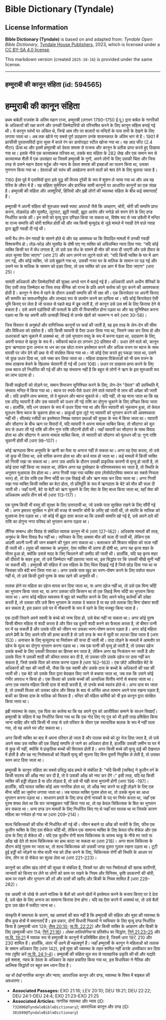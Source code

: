 # Bible Dictionary (Tyndale)

## License Information

**Bible Dictionary (Tyndale)** is based on and adapted from: _Tyndale Open Bible Dictionary_, [Tyndale House Publishers](https://tyndaleopenresources.com/), 2023, which is licensed under a [CC BY-SA 4.0 license](https://creativecommons.org/licenses/by-sa/4.0/legalcode.en).

This markdown version (created `2025-10-16`) is provided under the same license.



--------------------------------

## हम्मुराबी की कानून संहिता (id: 594565)

हम्मुराबी की कानून संहिता
=========================

प्रथम बाबेली राजवंश के अंतिम महान राजा, हम्मुराबी (लगभग 1790–1750 ई.पू.) द्वारा बाबेल के नागरिकों के अधिकारों की रक्षा करने और उनकी ज़िम्मेदारियों को परिभाषित करने के लिए कानून संहिता बनाई गई थी। ये कानून स्तंभों पर अंकित थे, जिन्हें आम तौर पर बाज़ारों या मन्दिरों के पास सभी के देखने के लिए लगाया जाता था। अब तक खोजे गए सबसे पूर्ण उदाहरण उनके शासनकाल के अंतिम भाग से है। 1901 में फ्रांसीसी पुरातत्वविदों द्वारा सुसा में काले रंग का डायोराइट स्टील खोजा गया था। यह आठ फीट (2\.4 मीटर) ऊँचा था और इसमें हम्मुराबी को देवता शमाश से राजत्व और कानून के प्रतीक प्राप्त करते हुए दिखाया गया था। इसके नीचे एक काव्यात्मक परिचय था, उसके बाद संहिता के 282 लेख और एक समान रूप से काव्यात्मक शैली में एक उपसंहार था जिसमें हम्मुराबी के गुणों, अपने लोगों के लिए उसकी चिंता और जिस तरह से उसने महान देवता मर्दुक और न्याय के देवता शमाश की इच्छाओं का पालन किया था, उसका गुणगान किया गया था। देवताओं को स्तंभ की अवहेलना करने वालों को श्राप देने के लिए बुलाया जाता है।

1160 ईसा पूर्व में एलामियों द्वारा इसे युद्ध की विजय ट्रॉफी के रूप में शूशन ले जाया गया था और अब यह पेरिस के लौवर में है। यह संहिता सुमेरियन और प्रारंभिक सामी कानूनों पर आधारित कानूनों का एक संग्रह है। हम्मुराबी की संहिता और अश्शूरियों, हित्तियों और इब्री लोगों की व्यवस्था संहिता के बीच कई समानताएँ हैं।

हम्मुराबी ने अपनी संहिता की शुरुआत सबसे स्पष्ट अपराधों जैसे कि अपहरण, चोरी, चोरी की सम्पत्ति प्राप्त करना, तोड़फोड़ और घुसपैठ, लूटपाट, झूठी गवाही, झूठा आरोप और भगोड़े को शरण देने के लिए दण्ड निर्धारित करके की। इन सभी को मृत्यु द्वारा दण्डित किया जा सकता था, विशेष रूप से जब डकैती में मन्दिर या राज्य सम्पत्ति की चोरी शामिल होती थी और जब किसी मृत्युदंड से जुड़े मामले में गवाही देने वाले गवाह द्वारा झूठी गवाही दी गई थी।

सभी वैध लेन\-देन गवाहों के सामने होते थे और यह आवश्यक था कि विवादित मामलों में उनकी गवाही विश्वसनीय हो। तोड़\-फोड़ और घुसपैठ के दोषी पाए गए व्यक्ति को अविलम्बित न्याय दिया गया: "यदि कोई व्यक्ति किसी घर में सेंध लगाता है, तो उसे उस सेंध के सामने ही मौत की सजा दी जाएगी और उसे दीवार के अंदर चुनवा दिया जाएगा" (धारा 21\) और आग लगने पर लूटने वाले को: "यदि किसी व्यक्ति के घर में आग लग गई, और कोई व्यक्ति, जो उसे बुझाने गया था, उसकी नजर घर के मालिक के सामान पर पड़ गई और उसने घर के मालिक के सामान को हड़प लिया, तो उस व्यक्ति को उस आग में फेंक दिया जाएगा" (धारा 25\)।

सामंती अधिकारों और ज़िम्मेदारियों की सुरक्षा अगले भाग में बताई गई है। अधिकारी अपने अधीन सैनिकों के लिए उसी तरह ज़िम्मेदार था जिस तरह सैनिक को राज्य के प्रति अपने कर्तव्य को पूरा करने की आवश्यकता होती है। कानून ने सेना में रहने के दौरान उसकी सम्पत्ति की भी रक्षा की। एक किरायेदार पर अपनी किराए की सम्पत्ति का सावधानीपूर्वक और लाभप्रद रूप से उपयोग करने का दायित्व था। यदि कोई किरायेदार ऐसी भूमि किराए पर लेता है जो फसल से पहले बाढ़ में डूब जाती है, तो कानून उसे उस वर्ष के लिए किराया देने से बचाता है। उसे अपने पड़ोसियों की फसलों के प्रति भी विचारशील होना पड़ता था और यह सुनिश्चित करना पड़ता था कि वह अपनी अति उत्साही सिंचाई से उनके खेतों को जलमग्न न करे (धारा 30–56\)।

जिस विस्तार से अनुबंधों और वाणिज्यिक कानूनों पर चर्चा की जाती है, वह इस तरह के लेन\-देन की सीमा और विविधता को दर्शाता है। यदि किसी व्यापारी से पैसा उधार लिया गया था, जिसने जब्त कर लिया हो और उधारकर्ता ऋण चुकाने में असमर्थ था, तो उसे भुगतान वस्तु के रूप में करना पड़ता था, उदाहरण के लिए, अपनी फसल से खजूर के रूप में। स्वीकार्य ब्याज दर लगभग 20 प्रतिशत थी। उधार लेने वाले को, कानून द्वारा ऋणदाता द्वारा अनाज या धन का एक छोटा वजन इस्तेमाल करने और अधिक वजन पर ब्याज के साथ वापसी पर जोर देने की प्रथा से भी संरक्षित किया गया था। जो कोई ऐसा करते हुए पकड़ा जाता था, उसने जो कुछ उधार दिया था, उसे जब्त कर लिया जाता था। महिला दाखरस विक्रेताओं को भी कम वजन के साथ दाखरस बेचने के खिलाफ चेतावनी दी गई थी (धारा 108\)। उधार पर दाखरस प्राप्त करने के लिए उच्च ब्याज दरें निर्धारित की गई थीं और यह संभावना नहीं है कि बहुत से लोगों ने ऋण के इस शुरुआती रूप का लाभ उठाया हो।

किसी साझेदारी को तोड़ने पर, समान विभाजन सुनिश्चित करने के लिए, लेन\-देन "देवता" की उपस्थिति में, संभवतः मन्दिर में किया गया था। ब्याज पर रुपये\-पैसे उधार लेने वाले व्यापारी से लाभ की अपेक्षा की जाती थी। यदि उन्होंने लाभ कमाया, तो वे मूलधन और ब्याज चुकाते थे। यदि नहीं, तो यह माना जाता था कि वह एक दरिद्र व्यापारी है और उस व्यापारी को उधार ली गई राशि का दोगुना चुकाने के लिए दण्डित किया जाता था। हालाँकि, यदि धन उपकार के रूप में उधार दिया गया था और फिर व्यापारी को नुकसान हुआ, तो केवल मूलधन बिना ब्याज के चुकाना होता था। डाकुओं द्वारा लूटे गए व्यापारी को भुगतान करने की आवश्यकता नहीं थी। सीलबंद रसीदों का इस्तेमाल निष्पक्ष व्यापार प्रथाओं की सुरक्षा के रूप में किया जाता था। व्यापारी और सौदागर के बीच ऋण पर विवादों में, यदि व्यापारी ने अपना मामला साबित किया, तो सौदागर को मूल रूप से उधार ली गई राशि की तीन गुना राशि लौटानी होती थी। जहाँ व्यापारी का सौदागर के साथ विवाद होता था और सौदागर ने अपना मामला साबित किया, तो व्यापारी को सौदागर को मूलधन की छ: गुना राशि चुकानी होती थी (धारा 98–107\)।

कोई ऋणदाता बिना अनुमति के ऋणी का पैसा या अनाज नहीं ले सकता था। अगर वह ऐसा करता, तो उसे जो कुछ भी लिया था, उसे वापिस करना होता था और कर्ज माफ हो जाता था। कई मामलों में किसी व्यक्ति को गिरवी रखा जा सकता था। अगर उस अवधि के दौरान उसकी प्राकृतिक कारणों से मृत्यु हो जाती है, तो कोई दावा नहीं किया जा सकता था, लेकिन अगर वह दुर्व्यवहार के परिणामस्वरूप मर जाता है, तो स्थिति के अनुसार मुआवज़ा देय होता था। अगर गिरवी रखा गया व्यक्ति दास (मेसोपोटामिया समाज का सबसे निचला स्तर) हो, तो देय राशि एक मिना चाँदी का एक तिहाई थी और ऋण माफ़ कर दिया जाता था। अगर गिरवी रखा गया व्यक्ति किसी व्यक्ति का बेटा होता, तो प्रतिपूर्ति के रूप में ऋणदाता के बेटे को मौत की सज़ा दी जाती थी। जहाँ पत्नी, बेटे या बेटी को ऋण चुकाने के लिए सेवा के लिए बाध्य किया जाता था, वहाँ सेवा की अधिकतम अवधि तीन वर्ष थी (धारा 113–117\)।

एक पुरुष किसी भी वस्तु की सुरक्षा के लिए उत्तरदायी था, जो उसके पास सुरक्षित रखने के लिए सौंपी गई थी। अगर इमारत सुरक्षित न होने की वजह से सम्पत्ति चोरी के ज़रिए खो जाती थी, तो संपत्ति के मालिक को मुआवजा देना पड़ता था। जो कोई भी झूठा दावा करता था कि उसकी सम्पत्ति खो गई है, उसे अपने दावे की राशि का दोगुना नगर परिषद को भुगतान करना पड़ता था।

लैंगिक सम्बन्ध और विवाह से संबंधित व्यापक कानून भी थे (धारा 127–162\)। अधिकांश मामलों की तरह, अनुबंध के बिना विवाह वैध नहीं था। व्यभिचार के लिए अक्सर मौत की सज़ा दी जाती थी, लेकिन एक आदमी अपनी पत्नी की जान बख्शने की गुहार लगा सकता था। बलात्कार की शिकार महिला को सज़ा नहीं दी जाती थी। (मूसा की व्यवस्था के अनुसार, ऐसा व्यक्ति भी उतना ही दोषी था, अगर यह कृत्य शहर के भीतर हुआ हो, क्योंकि उससे मदद के लिए चिल्लाने की उम्मीद की जाती थी। हालाँकि, यदि यह कृत्य शहर की दीवारों के बाहर हुआ, तो उसे ज़िम्मेदार नहीं ठहराया जाता था, इस सिद्धांत पर कि उसकी चीखें सुनी नहीं जा सकती थीं)। हम्मुराबी की संहिता में उस महिला के लिए चिंता दिखाई गई है जिसे छोड़ दिया गया था या जिसका पति बंदी बना लिया गया था। अगर उसके पास खुद का भरण\-पोषण करने के लिए पर्याप्त साधन नहीं थे, तो उसे किसी दूसरे पुरुष के साथ रहने की अनुमति थी।

तलाक होने पर महिला का दहेज वापस कर दिया जाता था, या अगर दहेज नहीं था, तो उसे एक मिना चाँदी का भुगतान किया जाता था, या अगर उसका पति किसान था तो एक तिहाई मिना चाँदी का भुगतान किया जाता था। अगर कोई महिला व्यवसाय में खुद को स्थापित करने के लिए अपने घरेलू कर्तव्यों की उपेक्षा करती है, तो उसका पति उसे बिना भुगतान के तलाक दे सकता है या वह उसे तलाक दिए बिना दोबारा शादी कर सकता है, इस प्रकार उसे घर में नौकरानी के रूप में रहने के लिए मजबूर किया जाता है।

एक दासी जिसने अपने स्वामी के बच्चे को जन्म दिया हो, उसे बेचा नहीं जा सकता था। अगर कोई पुरुष किसी बीमार महिला से शादी करता है और फिर वह दूसरी शादी करने का फैसला करता है, तो बीमार पत्नी घर में रह सकती है और उसके पति को जीवन भर उसका भरण\-पोषण करना पड़ता है। अगर कोई महिला अपने प्रेमी के लिए अपने पति की हत्या करती है तो उसे दण्ड के रूप में सूली पर लटका दिया जाता है (धारा 153\)। अनाचार के लिए मृत्युदण्ड या निर्वासन की सजा दी जाती थी। वादा तोड़ने के मामलों में आमतौर पर दहेज के मूल्य का दोगुना भुगतान करना पड़ता था। जब एक पत्नी की मृत्यु हो जाती है, तो उसका दहेज उसके बच्चों के लिए उसकी विरासत का हिस्सा बन जाता है, लेकिन अगर वह निःसंतान मर जाती है और उसके पिता ने उसकी शादी की कीमत वापस कर दी है, तो उसका पति उसके दहेज पर दावा नहीं कर सकता है, जिसे उसके पिता को वापस करना पड़ता है (धारा 162–163\)। एक छोटे अविवाहित बेटे के अधिकारों की रक्षा की जाती थी, जैसा कि एक स्वामी और उसके दास के बच्चों के अधिकारों की रक्षा की जाती थी। एक बेटे को उसके पिता द्वारा बेदखल किए जाने से बचाया जाता था, जब तक कि उसने कोई गंभीर अपराध न किया हो। एक विधवा को उसके बच्चों की अत्यधिक वित्तीय मांगों से बचाया जाता था। अगर एक स्वतंत्र महिला किसी दास से शादी करती है, तो उनके बच्चे स्वतंत्र होते थे। अगर दास मर जाता है, तो उसकी विधवा को उसका दहेज और विवाह के बाद से अर्जित आधा सामान अपने पास रखना पड़ता है, बाकी का हिस्सा दास के मालिक को मिलता है। मन्दिर की महिला कर्मियों को भी इस कानून द्वारा संरक्षित किया जाता था।

इब्री व्यवस्था के तहत, एक पिता का कर्तव्य था कि वह अपने पुत्र को आजीविका कमाने के साधन सिखाएँ। हम्मुराबी के संहिता में यह निर्धारित किया गया था कि एक गोद लिए गए पुत्र को भी इसी तरह प्रशिक्षित किया जाना चाहिए और यदि किसी भी तरह से उसे परिवार के भीतर एक स्वाभाविक बालक के रूप में नहीं पाला गया, तो वह अपने घर लौट सकता था।

अगर किसी व्यक्ति का बाद में अपना परिवार हो जाता है और पालक बच्चे को दूर भेज दिया जाता है, तो उसे अपने साथ उस व्यक्ति की एक तिहाई सम्पत्ति ले जाने का अधिकार होता है, हालाँकि उसकी ज़मीन या घर में से कुछ भी नहीं, क्योंकि ये प्राकृतिक बच्चों की विरासत होती है। अगर किसी बच्चे की मृत्यु दाई की देखभाल में होती है और वह नए नियोक्ताओं को पिछली मृत्यु की सूचना दिए बिना दूसरी नियुक्ति ले लेती है, तो उसका स्तन काट दिया जाता था।

हम्मुराबी के कानून संहिता का सबसे प्रसिद्ध खंड हमले से संबंधित है: "यदि किसी \[व्यक्ति] ने कुलीन वर्ग के किसी सदस्य की आँख नष्ट कर दी है, तो वे उसकी आँख को नष्ट कर देंगे।" इसी तरह, यदि वह किसी व्यक्ति की हड्डी तोड़ता है या दाँत तोड़ता है, तो उसे भी यही सजा भुगतनी होगी (धारा 196 \-197\)। हालाँकि, यदि घायल व्यक्ति कोई आम नागरिक होता था, तो आँख नष्ट करने या हड्डी तोड़ने के लिए एक मीना चाँदी का जुर्माना लगाया जाता था। जब घायल व्यक्ति गुलाम होता था, तो उसके मूल्य का आधा भुगतान करना पड़ता था। साधारण हमले के लिए दण्ड दोनों नायकों के पद पर निर्भर करता था, जहाँ एक पुरुष शपथ लेता था कि वार जानबूझकर नहीं किया गया था, तो वह केवल चिकित्सक के बिल का भुगतान कर सकता था। अन्य दण्ड उन मामलों के लिए निर्धारित किए गए थे जहाँ वार घातक था या जिसके कारण महिला का गर्भपात हो गया था (धारा 209–214\)।

शल्य चिकित्सकों की फीस भी निर्धारित की गई थी। जीवन बचाने या आँख की सर्जरी के लिए, फीस एक कुलीन व्यक्ति के लिए दस शेकेल चाँदी थी, लेकिन एक सामान्य व्यक्ति के लिए केवल पाँच शेकेल और एक दास के लिए दो शेकेल थी। यदि एक कुलीन रोगी शल्य चिकित्सक के कांस्य चाकू के नीचे मर जाते या आँख खो देते तो शल्य चिकित्सक का हाथ काटा जा सकता था (धारा 218\)। अगर शल्य चिकित्सा के दौरान कोई गुलाम मर जाता था, तो शल्य चिकित्सक को उसकी जगह दूसरा गुलाम रखना पड़ता था। टूटी हुई हड्डी को जोड़ने या मोच वाली नस को ठीक करने के लिए, चिकित्सक रोगी की स्थिति के आधार पर पांच, तीन या दो शेकेल का शुल्क लेता था (धारा 221–223\)।

कानूनों का अंतिम खंड लोगों की सुरक्षा से संबंधित है, जिसमें घर और नाव निर्माताओं की खराब कारीगरी, जानवरों को किराए पर लेने या लोगों को काम पर रखने के नियम और विनियम, कृषि उपकरणों की चोरी, काम पर रखने और भुगतान की दरें और दासों की खरीद और बिक्री के नियम शामिल हैं (धारा 228–282\)।

एक आदमी जो धोखे से अपने मालिक के बैलों को अपने खेतों में इस्तेमाल करने के बजाय किराए पर दे देता है, उसे खेत के लिए अनाज का सामान्य किराया देना होगा। यदि वह ऐसा करने में असमर्थ था, तो उसे बैलों द्वारा उस खेत में घसीटा जाना था।

संस्कृति में समानता के कारण, यह आश्चर्य की बात नहीं है कि हम्मुराबी की संहिता और मूसा की व्यवस्था के बीच कुछ क्षेत्रों में समानताएँ हैं। इस प्रकार, दोनों विधायी निकायों ने व्यभिचार के लिए मृत्यु दण्ड निर्धारित किया है (हम्मुराबी धारा 129; [लैव्य 20:10](https://ref.ly/Lev20:10); [व्य.वि. 22:22](https://ref.ly/Deut22:22)) और किसी व्यक्ति के अपहरण और बिक्री के लिए (हम्मुराबी धारा 114; [निर्ग 21:16](https://ref.ly/Exod21:16))। *लेक्स तालियोनिस* या प्रतिशोध का सिद्धांत, [निर्ग 21:23–25](https://ref.ly/Exod21:23-Exod21:25) और [व्य.वि. 19:21](https://ref.ly/Deut19:21) में व्यापक रूप से हम्मुराबी के कानूनों में प्रतिबिंबित होता है, जिसमें धारा 197, 210 और 230 शामिल हैं। हालाँकि, अंतर भी उतने ही महत्वपूर्ण हैं। जहाँ हम्मुराबी के कानून ने महिलाओं को तलाक के समान अधिकार दिए (धारा 142\), इन्हें मूसा की व्यवस्था के तहत शामिल नहीं करके अस्वीकार कर दिया गया (पुष्टि करें [व्य.वि. 24:1–4](https://ref.ly/Deut24:1-Deut24:4))। हम्मुराबी की संहिता मूल रूप से व्यावहारिक प्रकृति की थी और यद्यपि इसे शमाश, न्याय के देवता के अधिकार के तहत प्रचारित किया गया था, इस विधायिका ने नैतिक और आत्मिक सिद्धांतों पर बहुत कम ध्यान दिया है।

*यह भी देखें* नागरिक कानून और न्याय; आपराधिक कानून और दण्ड, व्यवस्था के विषय में बाइबल की अवधारणा।

* **Associated Passages:** EXO 21:16; LEV 20:10; DEU 19:21; DEU 22:22; DEU 24:1–DEU 24:4; EXO 21:23–EXO 21:25
* **Associated Articles:** नागरिक व्यवस्था और न्याय (ID: `732806@TyndaleBibleDictionary`); आपराधिक कानून और दण्ड (ID: `381049@TyndaleBibleDictionary`)

